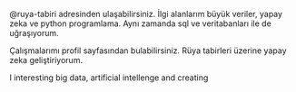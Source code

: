 @ruya-tabiri adresinden ulaşabilirsiniz. İlgi alanlarım büyük veriler, yapay zeka ve python programlama. Aynı zamanda sql ve veritabanları ile de uğraşıyorum.

Çalışmalarımı profil sayfasından bulabilirsiniz. Rüya tabirleri üzerine yapay zeka geliştiriyorum. 

I interesting big data, artificial intellenge and creating
